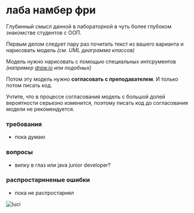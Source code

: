 # лаба намбер фри

Глубинный смысл данной в лабораторной в чуть более глубоком знакомстве студентов с ООП.

Первым делом следует пару раз почитать текст из вашего варианта и нарисовать модель _(см. UML диаграмма классов)_

Модель нужно нарисовать с помощью специальных интсрументов _(например [draw.io](https://www.drawio.com/) или подобных)_

Потом эту модель нужно __согласовать с преподавателем__. И только потом писать код.

Учтите, что в процессе согласования модель с большой долей вероятности серьезно изменится,
поэтому писать код до согласования модели не рекомендуется.

### требования
- пока думаю

### вопросы
- вилку в глаз или java junior developer?

### распростарнненые ошибки
- пока не распростарнял

![luci](../images/young_sheldon.gif)
